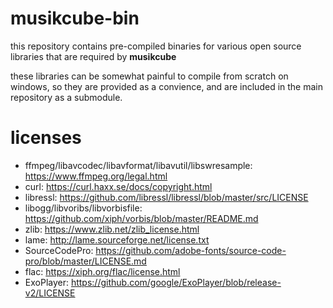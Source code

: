 # musikcube-bin

this repository contains pre-compiled binaries for various open source libraries that are required by **musikcube**

these libraries can be somewhat painful to compile from scratch on windows, so they are provided as a convience, and are included in the main repository as a submodule.

# licenses

* ffmpeg/libavcodec/libavformat/libavutil/libswresample: https://www.ffmpeg.org/legal.html
* curl: https://curl.haxx.se/docs/copyright.html
* libressl: https://github.com/libressl/libressl/blob/master/src/LICENSE
* libogg/libvoribs/libvorbisfile: https://github.com/xiph/vorbis/blob/master/README.md
* zlib: https://www.zlib.net/zlib_license.html
* lame: http://lame.sourceforge.net/license.txt
* SourceCodePro: https://github.com/adobe-fonts/source-code-pro/blob/master/LICENSE.md 
* flac: https://xiph.org/flac/license.html
* ExoPlayer: https://github.com/google/ExoPlayer/blob/release-v2/LICENSE
